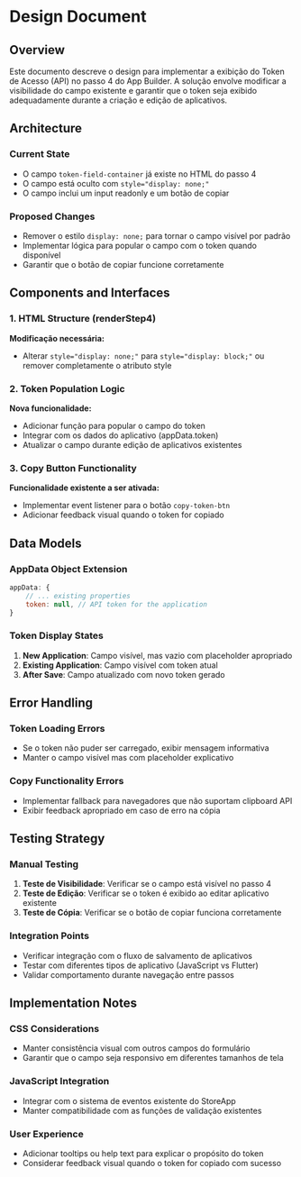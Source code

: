 # Design Document

## Overview

Este documento descreve o design para implementar a exibição do Token de Acesso (API) no passo 4 do App Builder. A solução envolve modificar a visibilidade do campo existente e garantir que o token seja exibido adequadamente durante a criação e edição de aplicativos.

## Architecture

### Current State
- O campo `token-field-container` já existe no HTML do passo 4
- O campo está oculto com `style="display: none;"`
- O campo inclui um input readonly e um botão de copiar

### Proposed Changes
- Remover o estilo `display: none;` para tornar o campo visível por padrão
- Implementar lógica para popular o campo com o token quando disponível
- Garantir que o botão de copiar funcione corretamente

## Components and Interfaces

### 1. HTML Structure (renderStep4)
**Modificação necessária:**
- Alterar `style="display: none;"` para `style="display: block;"` ou remover completamente o atributo style

### 2. Token Population Logic
**Nova funcionalidade:**
- Adicionar função para popular o campo do token
- Integrar com os dados do aplicativo (appData.token)
- Atualizar o campo durante edição de aplicativos existentes

### 3. Copy Button Functionality
**Funcionalidade existente a ser ativada:**
- Implementar event listener para o botão `copy-token-btn`
- Adicionar feedback visual quando o token for copiado

## Data Models

### AppData Object Extension
```javascript
appData: {
    // ... existing properties
    token: null, // API token for the application
}
```

### Token Display States
1. **New Application**: Campo visível, mas vazio com placeholder apropriado
2. **Existing Application**: Campo visível com token atual
3. **After Save**: Campo atualizado com novo token gerado

## Error Handling

### Token Loading Errors
- Se o token não puder ser carregado, exibir mensagem informativa
- Manter o campo visível mas com placeholder explicativo

### Copy Functionality Errors
- Implementar fallback para navegadores que não suportam clipboard API
- Exibir feedback apropriado em caso de erro na cópia

## Testing Strategy

### Manual Testing
1. **Teste de Visibilidade**: Verificar se o campo está visível no passo 4
2. **Teste de Edição**: Verificar se o token é exibido ao editar aplicativo existente
3. **Teste de Cópia**: Verificar se o botão de copiar funciona corretamente

### Integration Points
- Verificar integração com o fluxo de salvamento de aplicativos
- Testar com diferentes tipos de aplicativo (JavaScript vs Flutter)
- Validar comportamento durante navegação entre passos

## Implementation Notes

### CSS Considerations
- Manter consistência visual com outros campos do formulário
- Garantir que o campo seja responsivo em diferentes tamanhos de tela

### JavaScript Integration
- Integrar com o sistema de eventos existente do StoreApp
- Manter compatibilidade com as funções de validação existentes

### User Experience
- Adicionar tooltips ou help text para explicar o propósito do token
- Considerar feedback visual quando o token for copiado com sucesso
